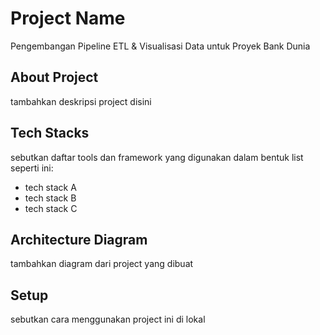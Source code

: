 # Project Name
Pengembangan Pipeline ETL & Visualisasi Data untuk Proyek Bank Dunia

## About Project
tambahkan deskripsi project disini

## Tech Stacks
sebutkan daftar tools dan framework yang digunakan dalam bentuk list seperti ini:
- tech stack A
- tech stack B
- tech stack C

## Architecture Diagram
tambahkan diagram dari project yang dibuat

## Setup 
sebutkan cara menggunakan project ini di lokal